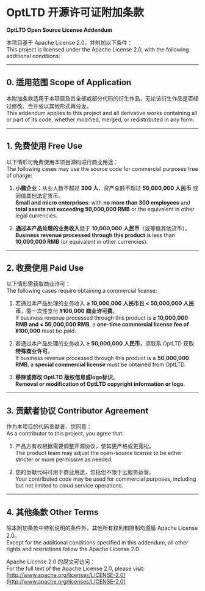 # OptLTD 开源许可证附加条款
**OptLTD Open Source License Addendum**

本项目基于 Apache License 2.0，并附加以下条件：  
This project is licensed under the Apache License 2.0, with the following additional conditions:  

---

## 0. 适用范围 Scope of Application
本附加条款适用于本项目及其全部或部分代码的衍生作品，无论该衍生作品是否经过修改、合并或以其他形式再分发。  
This addendum applies to this project and all derivative works containing all or part of its code, whether modified, merged, or redistributed in any form.  

---

## 1. 免费使用 Free Use
以下情形可免费使用本项目源码进行商业用途：  
The following cases may use the source code for commercial purposes free of charge:  

1. **小微企业**：从业人数不超过 **300 人**、资产总额不超过 **50,000,000 人民币** 或同值其他法定货币。  
   **Small and micro enterprises**: with **no more than 300 employees** and **total assets not exceeding 50,000,000 RMB** or the equivalent in other legal currencies.  

2. **通过本产品处理的业务收入**低于 **10,000,000 人民币**（或等值其他货币）。  
   **Business revenue processed through this product** is less than **10,000,000 RMB** (or equivalent in other currencies).  

---

## 2. 收费使用 Paid Use
以下情形需获取商业许可：  
The following cases require obtaining a commercial license:  

1. 若通过本产品处理的业务收入 **≥ 10,000,000 人民币且 < 50,000,000 人民币**，需一次性支付 **¥100,000 商业许可费**。  
   If business revenue processed through this product is **≥ 10,000,000 RMB and < 50,000,000 RMB**, a **one-time commercial license fee of ¥100,000** must be paid.  

2. 若通过本产品处理的业务收入 **≥ 50,000,000 人民币**，须联系 OptLTD 获取 **特殊商业许可**。  
   If business revenue processed through this product is **≥ 50,000,000 RMB**, a **special commercial license** must be obtained from OptLTD.  

3. **移除或修改 OptLTD 版权信息或logo标识**。  
   **Removal or modification of OptLTD copyright information or logo**.  

---

## 3. 贡献者协议 Contributor Agreement
作为本项目的代码贡献者，您同意：  
As a contributor to this project, you agree that:  

1. 产品方有权根据需要调整开源协议，使其更严格或更宽松。  
   The product team may adjust the open-source license to be either stricter or more permissive as needed.  

2. 您的贡献代码可用于商业用途，包括但不限于云服务运营。  
   Your contributed code may be used for commercial purposes, including but not limited to cloud service operations.  

---

## 4. 其他条款 Other Terms
除本附加条款中特别说明的条件外，其他所有权利和限制均遵循 Apache License 2.0。  
Except for the additional conditions specified in this addendum, all other rights and restrictions follow the Apache License 2.0.  

Apache License 2.0 的原文可访问：  
For the full text of the Apache License 2.0, please visit:  
[http://www.apache.org/licenses/LICENSE-2.0](http://www.apache.org/licenses/LICENSE-2.0)

